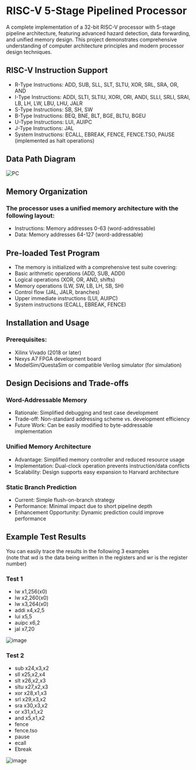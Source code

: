 # RISC-V 5-Stage Pipelined Processor
A complete implementation of a 32-bit RISC-V processor with 5-stage pipeline architecture, featuring advanced hazard detection, data forwarding, and unified memory design. This project demonstrates comprehensive understanding of computer architecture principles and modern processor design techniques.
## RISC-V Instruction Support
- R-Type Instructions: ADD, SUB, SLL, SLT, SLTU, XOR, SRL, SRA, OR, AND
- I-Type Instructions: ADDI, SLTI, SLTIU, XORI, ORI, ANDI, SLLI, SRLI, SRAI, LB, LH, LW, LBU, LHU, JALR
- S-Type Instructions: SB, SH, SW
- B-Type Instructions: BEQ, BNE, BLT, BGE, BLTU, BGEU
- U-Type Instructions: LUI, AUIPC
- J-Type Instructions: JAL
- System Instructions: ECALL, EBREAK, FENCE, FENCE.TSO, PAUSE (implemented as halt operations)

## Data Path Diagram
![PC](https://github.com/user-attachments/assets/b3c5ec00-98ef-44cf-a204-01d6fecb708f)

## Memory Organization
### The processor uses a unified memory architecture with the following layout:
- Instructions: Memory addresses 0-63 (word-addressable)
- Data: Memory addresses 64-127 (word-addressable)


## Pre-loaded Test Program
- The memory is initialized with a comprehensive test suite covering:
- Basic arithmetic operations (ADD, SUB, ADDI)
- Logical operations (XOR, OR, AND, shifts)
- Memory operations (LW, SW, LB, LH, SB, SH)
- Control flow (JAL, JALR, branches)
- Upper immediate instructions (LUI, AUIPC)
- System instructions (ECALL, EBREAK, FENCE)


## Installation and Usage
### Prerequisites:
- Xilinx Vivado (2018 or later)
- Nexys A7 FPGA development board
- ModelSim/QuestaSim or compatible Verilog simulator (for simulation)


## Design Decisions and Trade-offs
### Word-Addressable Memory
* Rationale: Simplified debugging and test case development
* Trade-off: Non-standard addressing scheme vs. development efficiency
* Future Work: Can be easily modified to byte-addressable implementation
### Unified Memory Architecture
* Advantage: Simplified memory controller and reduced resource usage
* Implementation: Dual-clock operation prevents instruction/data conflicts
* Scalability: Design supports easy expansion to Harvard architecture
### Static Branch Prediction
* Current: Simple flush-on-branch strategy
* Performance: Minimal impact due to short pipeline depth
* Enhancement Opportunity: Dynamic prediction could improve performance

## Example Test Results
You can easily trace the results in the following 3 examples <br>
(note that wd is the data being written in the registers and wr is the register number)
### Test 1
- lw x1,256(x0) 
- lw x2,260(x0) 
- lw x3,264(x0) 
- addi x4,x2,5 
- lui x5,5 
- auipc x6,2 
- jal x7,20 

![image](https://github.com/user-attachments/assets/ec7696e2-a970-474c-81a8-13e47ca35f65)

### Test 2
- sub x24,x3,x2 
- sll x25,x2,x4 
- slt x26,x2,x3 
- sltu x27,x2,x3 
- xor x28,x1,x3 
- srl x29,x3,x2 
- sra x30,x3,x2 
- or x31,x1,x2 
- and x5,x1,x2 
- fence 
- fence.tso 
- pause 
- ecall 
- Ebreak 

![image](https://github.com/user-attachments/assets/ea76d277-081c-44c0-9b68-676cfeca76d3)





